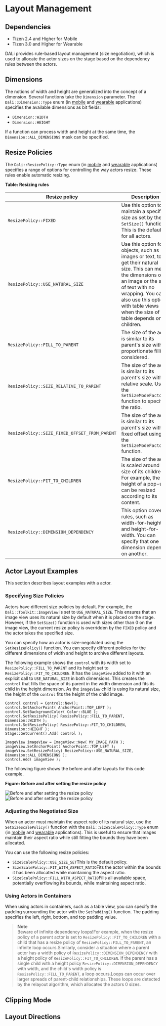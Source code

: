 # Layout Management
## Dependencies
- Tizen 2.4 and Higher for Mobile
- Tizen 3.0 and Higher for Wearable

DALi provides rule-based layout management (size negotiation), which is used to allocate the actor sizes on the stage based on the dependency rules between the actors.

## Dimensions

The notions of width and height are generalized into the concept of a dimension. Several functions take the `Dimension` parameter. The `Dali::Dimension::Type` enum (in [mobile](../../../../../org.tizen.native.mobile.apireference/namespaceDali_1_1Dimension.html#a4e123928ac3109e971b70874653d1b8b) and [wearable](../../../../../org.tizen.native.wearable.apireference/namespaceDali_1_1Dimension.html#a4e123928ac3109e971b70874653d1b8b) applications) specifies the available dimensions as bit fields:

- `Dimension::WIDTH`
- `Dimension::HEIGHT`

If a function can process width and height at the same time, the `Dimension::ALL_DIMENSIONS` mask can be specified.

## Resize Policies

The `Dali::ResizePolicy::Type` enum (in [mobile](../../../../../org.tizen.native.mobile.apireference/namespaceDali_1_1ResizePolicy.html#a8c47ec1e0b9c73e0fa8e40cfdd99276a) and [wearable](../../../../../org.tizen.native.wearable.apireference/namespaceDali_1_1ResizePolicy.html#a8c47ec1e0b9c73e0fa8e40cfdd99276a) applications) specifies a range of options for controlling the way actors resize. These rules enable automatic resizing.

**Table: Resizing rules**

| Resize policy                            | Description                              | Illustration                             |
| ---------------------------------------- | ---------------------------------------- | ---------------------------------------- |
| `ResizePolicy::FIXED`                    | Use this option to maintain a specific size as set by the `SetSize()` function. This is the default for all actors. | ![captured screen2](./media/fixed.png) |
| `ResizePolicy::USE_NATURAL_SIZE`         | Use this option for objects, such as images or text, to get their natural size. This can mean the dimensions of an image or the size of text with no wrapping. You can also use this option with table views when the size of the table depends on its children. | ![captured screen2](./media/use_natural_size.png) |
| `ResizePolicy::FILL_TO_PARENT`           | The size of the actor is similar to its parent's size with proportionate filling considered. | ![captured screen2](./media/fill_to_parent.png) |
| `ResizePolicy::SIZE_RELATIVE_TO_PARENT`  | The size of the actor is similar to its parent's size with a relative scale. Use the `SetSizeModeFactor()` function to specify the ratio. |                                          |
| `ResizePolicy::SIZE_FIXED_OFFSET_FROM_PARENT` | The size of the actor is similar to its parent's size with a fixed offset using the `SetSizeModeFactor()` function. |                                          |
| `ResizePolicy::FIT_TO_CHILDREN`          | The size of the actor is scaled around the size of its children. For example, the height of a pop-up can be resized according to its content. | ![captured screen2](./media/fit_to_children.png) |
| `ResizePolicy::DIMENSION_DEPENDENCY`     | This option covers rules, such as width-for-height and height-for-width. You can specify that one dimension depends on another. | ![captured screen2](./media/dimension_dependency.png) |

## Actor Layout Examples

This section describes layout examples with a actor.

### Specifying Size Policies

Actors have different size policies by default. For example, the `Dali::Toolkit::ImageView` is set to `USE_NATURAL_SIZE`. This ensures that an image view uses its natural size by default when it is placed on the stage. However, if the `SetSize()` function is used with sizes other than 0 on the image view, the current resize policy is overridden by the `FIXED` policy and the actor takes the specified size.

You can specify how an actor is size-negotiated using the `SetResizePolicy()` function. You can specify different policies for the different dimensions of width and height to archive different layouts.

The following example shows the `control` with its width set to `ResizePolicy::FILL_TO_PARENT` and its height set to `ResizePolicy::FIT_TO_CHILDREN`. It has the `imageView` added to it with an explicit call to `USE_NATURAL_SIZE` in both dimensions. This creates the `control` that fills the space of its parent in the width dimension and fits its child in the height dimension. As the `imageView` child is using its natural size, the height of the `control` fits the height of the child image.

```
Control control = Control::New();
control.SetAnchorPoint( AnchorPoint::TOP_LEFT );
control.SetBackgroundColor( Color::BLUE );
control.SetResizePolicy( ResizePolicy::FILL_TO_PARENT, Dimension::WIDTH );
control.SetResizePolicy( ResizePolicy::FIT_TO_CHILDREN, Dimension::HEIGHT );
Stage::GetCurrent().Add( control );

ImageView imageView = ImageView::New( MY_IMAGE_PATH );
imageView.SetAnchorPoint( AnchorPoint::TOP_LEFT );
imageView.SetResizePolicy( ResizePolicy::USE_NATURAL_SIZE, Dimension::ALL_DIMENSIONS );
control.Add( imageView );
```

The following figure shows the before and after layouts for this code example.

**Figure: Before and after setting the resize policy**

![Before and after setting the resize policy](./media/before_resize.png) ![Before and after setting the resize policy](./media/after_resize.png)

### Adjusting the Negotiated Size

When an actor must maintain the aspect ratio of its natural size, use the `SetSizeScalePolicy()` function with the `Dali::SizeScalePolicy::Type` enum (in [mobile](../../../../../org.tizen.native.mobile.apireference/namespaceDali_1_1SizeScalePolicy.html#affa6f549dbc4400ff47af52b1675a6af) and [wearable](../../../../../org.tizen.native.wearable.apireference/namespaceDali_1_1SizeScalePolicy.html#affa6f549dbc4400ff47af52b1675a6af) applications). This is useful to ensure that images maintain their aspect ratio while still fitting the bounds they have been allocated.

You can use the following resize policies:

- `SizeScalePolicy::USE_SIZE_SET`This is the default policy.
- `SizeScalePolicy::FIT_WITH_ASPECT_RATIO`Fits the actor within the bounds it has been allocated while maintaining the aspect ratio.
- `SizeScalePolicy::FILL_WITH_ASPECT_RATIO`Fills all available space, potentially overflowing its bounds, while maintaining aspect ratio.

### Using Actors in Containers

When using actors in containers, such as a table view, you can specify the padding surrounding the actor with the `SetPadding()` function. The padding specifies the left, right, bottom, and top padding value.

> **Note**  
> Beware of infinite dependency loops!For example, when the resize policy of a parent actor is set to `ResizePolicy::FIT_TO_CHILDREN` with a child that has a resize policy of `ResizePolicy::FILL_TO_PARENT`, an infinite loop occurs.Similarly, consider a situation where a parent actor has a width policy of `ResizePolicy::DIMENSION_DEPENDENCY` with a height policy of `ResizePolicy::FIT_TO_CHILDREN`. If the parent has a single child with a height policy `ResizePolicy::DIMENSION_DEPENDENCY` with width, and the child's width policy is `ResizePolicy::FILL_TO_PARENT`, a loop occurs.Loops can occur over larger spreads of parent-child relationships. These loops are detected by the relayout algorithm, which allocates the actors 0 sizes.


## Clipping Mode

## Layout Directions
